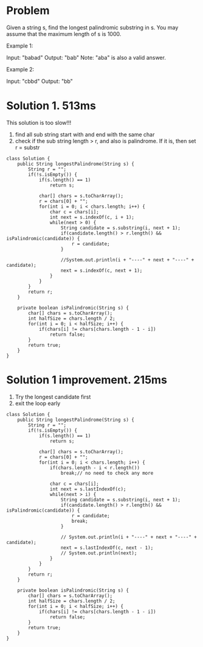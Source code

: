 # Problem

Given a string s, find the longest palindromic substring in s. You may assume that the maximum length of s is 1000.

Example 1:

Input: "babad"
Output: "bab"
Note: "aba" is also a valid answer.   

Example 2:

Input: "cbbd"
Output: "bb"


# Solution 1.   513ms
This solution is too slow!!!
1. find all sub string start with and end with the same char
2. check if the sub string length > r, and also is palindrome. If it is, then set r = substr

```
class Solution {
    public String longestPalindrome(String s) {
        String r = "";
        if(!s.isEmpty()) {
            if(s.length() == 1)
                return s;
            
            char[] chars = s.toCharArray();
            r = chars[0] + "";
            for(int i = 0; i < chars.length; i++) {
                char c = chars[i];
                int next = s.indexOf(c, i + 1);
                while(next > 0) {
                    String candidate = s.substring(i, next + 1);
                    if(candidate.length() > r.length() && isPalindromic(candidate)) {
                        r = candidate;
                    }
                        
                    //System.out.println(i + "----" + next + "----" + candidate);
                    next = s.indexOf(c, next + 1);
                }
            }
        }
        return r;
    }
    
    private boolean isPalindromic(String s) {
        char[] chars = s.toCharArray();
        int halfSize = chars.length / 2;
        for(int i = 0; i < halfSize; i++) {
            if(chars[i] != chars[chars.length - 1 - i])
                return false;
        }
        return true;
    }
}
```

# Solution 1 improvement. 215ms
1. Try the longest candidate first
2. exit the loop early

```
class Solution {
    public String longestPalindrome(String s) {
        String r = "";
        if(!s.isEmpty()) {
            if(s.length() == 1)
                return s;
            
            char[] chars = s.toCharArray();
            r = chars[0] + "";
            for(int i = 0; i < chars.length; i++) {
                if(chars.length - i < r.length())
                    break;// no need to check any more
                
                char c = chars[i];
                int next = s.lastIndexOf(c);
                while(next > i) {
                    String candidate = s.substring(i, next + 1);
                    if(candidate.length() > r.length() && isPalindromic(candidate)) {
                        r = candidate;
                        break;
                    }
                        
                    // System.out.println(i + "----" + next + "----" + candidate);
                    next = s.lastIndexOf(c, next - 1);
                    // System.out.println(next);
                }
            }
        }
        return r;
    }
    
    private boolean isPalindromic(String s) {
        char[] chars = s.toCharArray();
        int halfSize = chars.length / 2;
        for(int i = 0; i < halfSize; i++) {
            if(chars[i] != chars[chars.length - 1 - i])
                return false;
        }
        return true;
    }
}
```
